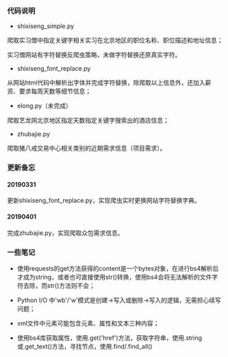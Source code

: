 ### 代码说明

- shixiseng_simple.py

爬取实习僧中指定关键字相关实习在北京地区的职位名称、职位描述和地址信息；

实习僧网站有字符替换反爬虫策略，未做字符替换还原真实字符。

- shixiseng_font_replace.py

从网站html代码中解析出字体并完成字符替换，除爬取以上信息外，还加入薪资、要求每周天数等细节信息；

- elong.py（未完成）

爬取艺龙网北京地区指定天数指定关键字搜索出的酒店信息；

- zhubajie.py

爬取猪八戒交易中心相关类别的近期需求信息（项目需求）。

### 更新备忘

#### 20190331

更新shixiseng_font_replace.py，实现爬虫实时更换网站字符替换字典。

#### 20190401

完成zhubajie.py，实现爬取众包需求信息。

### 一些笔记

- 使用requests的get方法获得的content是一个bytes对象，在进行bs4解析后才成为string，或者也可直接使用str()转换，使用bs4会将无法解析的文件字符去除，而str()方法则不会；

- Python I/O 中'wb'/'w'模式是创建→写入或删除→写入的逻辑，无需担心续写问题；

- xml文件中元素可能包含元素、属性和文本三种内容；

- 使用bs4库获取属性，使用.get('href')方法，获取字符串，使用.string或.get_text()方法，寻找节点，使用.find/.find_all()


